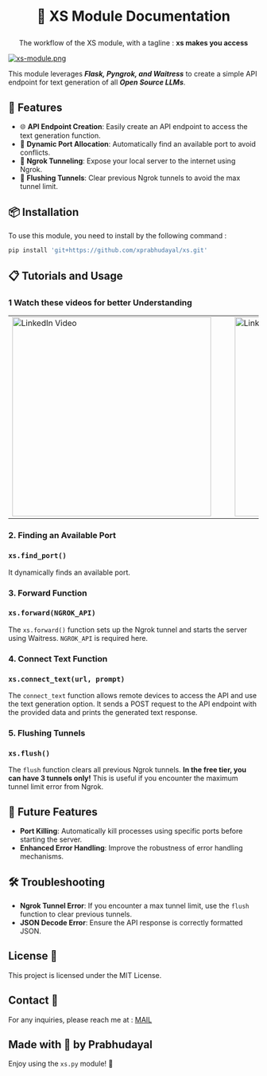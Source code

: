 # <p align = 'center'> 📝 XS Module Documentation </p>
<p align = 'center'>
The workflow of the XS module, with a tagline : <b>xs makes you access</b>
</p>

[![xs-module.png](https://i.postimg.cc/pT38G84v/xs-module.png)](https://postimg.cc/KkrR4Kmp)

This module leverages ***Flask, Pyngrok, and Waitress*** to create a simple API endpoint for text generation of all ***Open Source LLMs***.
 
## 🚀 Features

- 🌐 **API Endpoint Creation**: Easily create an API endpoint to access the text generation function.
- 🔀 **Dynamic Port Allocation**: Automatically find an available port to avoid conflicts.
- 🚧 **Ngrok Tunneling**: Expose your local server to the internet using Ngrok.
- 🔄 **Flushing Tunnels**: Clear previous Ngrok tunnels to avoid the max tunnel limit.

## 📦 Installation

To use this module, you need to install by the following command :

```bash
pip install 'git+https://github.com/xprabhudayal/xs.git'
```

## 📋 Tutorials and Usage
### 1 Watch these videos for better Understanding

<table >
  <tr >
    <td >
      <a href="https://www.linkedin.com/posts/xprabhudayal_interactive-tutorial-on-how-to-use-the-xs-activity-7223727702548090881-ik7s?utm_source=share&utm_medium=member_desktop">
        <img src="https://i.ibb.co/fn1tzsf/xs-intro.png" alt="LinkedIn Video" width="400"/>
      </a>
    </td>
    <td>
    <td>
    </td>
    </td>
    <td>
      <a href="https://www.linkedin.com/feed/update/urn:li:activity:7223539588932227072/">
        <img src="https://i.ibb.co/wWnTJZW/xs.png" alt="LinkedIn Video" width="400"/>
      </a>
    </td>
  </tr>
</table>


### 2. Finding an Available Port
### `xs.find_port()`

 It dynamically finds an available port.

### 3. Forward Function 
### `xs.forward(NGROK_API)`

The `xs.forward()` function sets up the Ngrok tunnel and starts the server using Waitress. `NGROK_API` is required here.

### 4. Connect Text Function 
### `xs.connect_text(url, prompt)`

The `connect_text` function allows remote devices to access the API and use the text generation option. It sends a POST request to the API endpoint with the provided data and prints the generated text response.

### 5. Flushing Tunnels 
### `xs.flush()`

The `flush` function clears all previous Ngrok tunnels. **In the free tier, you can have 3 tunnels only!** This is useful if you encounter the maximum tunnel limit error from Ngrok.


## 🔧 Future Features

- **Port Killing**: Automatically kill processes using specific ports before starting the server.
- **Enhanced Error Handling**: Improve the robustness of error handling mechanisms.

## 🛠 Troubleshooting

- **Ngrok Tunnel Error**: If you encounter a max tunnel limit, use the `flush` function to clear previous tunnels.
- **JSON Decode Error**: Ensure the API response is correctly formatted JSON.

## License 📄
This project is licensed under the MIT License.

## Contact 📧
For any inquiries, please reach me at : [MAIL](mailto:pradachan@tuta.io )


Made with 💖 by Prabhudayal
---

Enjoy using the `xs.py` module! 🚀
